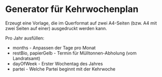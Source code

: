 # Generator für Kehrwochenplan

Erzeugt eine Vorlage, die im Querformat
auf zwei A4-Seiten (bzw. A4 mit zwei Seiten auf einer)
ausgedruckt werden kann.

Pro Jahr ausfüllen:
- months - Anpassen der Tage pro Monat
- restBio, papierGelb - Termin für Mülltonnen-Abholung (vom Landratsamt)
- dayOfWeek - Erster Wochentag des Jahres
- partei - Welche Partei beginnt mit der Kehrwoche